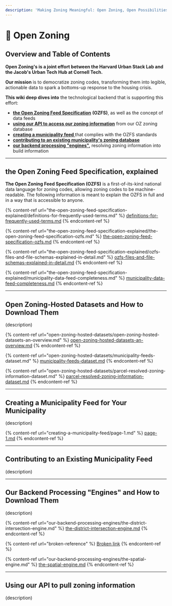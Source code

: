 ```yaml
---
description: 'Making Zoning Meaningful: Open Zoning, Open Possibilities'
---
```


# 🙌 Open Zoning

## Overview and Table of Contents

**Open Zoning's is a joint effort between the Harvard Urban Stack Lab and the Jacob's Urban Tech Hub at Cornell Tech.**

**Our  mission** is to democratize zoning codes, transforming them into legible, actionable data to spark a bottoms-up response to the housing crisis.&#x20;

**This wiki deep dives into** the technological backend that is supporting this effort:

* [**the Open Zoning Feed Specification**](./#the-open-zoning-feed-specification-explained) **(OZFS)**, as well as the concept of data feeds
* [**using our API to access our zoning information**](./#using-our-api-to-pull-zoning-information) from our OZ zoning database
* [**creating a municipality feed** ](./#creating-a-municipality-feed)that complies with the OZFS standards
* [**contributing to an existing municipality's zoning database**](./#contributing-to-an-existing-municipalitys-zoning-database)
* [**our backend processing "engines"**](./#our-backend-processing-engines)**,** resolving zoning information into build information

***

## the Open Zoning Feed Specification, explained

**The Open Zoning Feed Specification (OZFS)** is a first-of-its-kind national data language for zoning codes, allowing zoning codes to be machine-readable. The following information is meant to explain the OZFS in full and in a way that is accessible to anyone.

{% content-ref url="the-open-zoning-feed-specification-explained/definitions-for-frequently-used-terms.md" %}
[definitions-for-frequently-used-terms.md](the-open-zoning-feed-specification-explained/definitions-for-frequently-used-terms.md)
{% endcontent-ref %}

{% content-ref url="the-open-zoning-feed-specification-explained/the-open-zoning-feed-specification-ozfs.md" %}
[the-open-zoning-feed-specification-ozfs.md](the-open-zoning-feed-specification-explained/the-open-zoning-feed-specification-ozfs.md)
{% endcontent-ref %}

{% content-ref url="the-open-zoning-feed-specification-explained/ozfs-files-and-file-schemas-explained-in-detail.md" %}
[ozfs-files-and-file-schemas-explained-in-detail.md](the-open-zoning-feed-specification-explained/ozfs-files-and-file-schemas-explained-in-detail.md)
{% endcontent-ref %}

{% content-ref url="the-open-zoning-feed-specification-explained/municipality-data-feed-completeness.md" %}
[municipality-data-feed-completeness.md](the-open-zoning-feed-specification-explained/municipality-data-feed-completeness.md)
{% endcontent-ref %}

***

## Open Zoning-Hosted Datasets and How to Download Them

(description)

{% content-ref url="open-zoning-hosted-datasets/open-zoning-hosted-datasets-an-overview.md" %}
[open-zoning-hosted-datasets-an-overview.md](open-zoning-hosted-datasets/open-zoning-hosted-datasets-an-overview.md)
{% endcontent-ref %}

{% content-ref url="open-zoning-hosted-datasets/municipality-feeds-dataset.md" %}
[municipality-feeds-dataset.md](open-zoning-hosted-datasets/municipality-feeds-dataset.md)
{% endcontent-ref %}

{% content-ref url="open-zoning-hosted-datasets/parcel-resolved-zoning-information-dataset.md" %}
[parcel-resolved-zoning-information-dataset.md](open-zoning-hosted-datasets/parcel-resolved-zoning-information-dataset.md)
{% endcontent-ref %}

***

## Creating a Municipality Feed for Your Municipality

(description)

{% content-ref url="creating-a-municipality-feed/page-1.md" %}
[page-1.md](creating-a-municipality-feed/page-1.md)
{% endcontent-ref %}

***

## Contributing to an Existing Municipality Feed

(description)

***

## Our Backend Processing "Engines" and How to Download Them&#x20;

(description)

{% content-ref url="our-backend-processing-engines/the-district-intersection-engine.md" %}
[the-district-intersection-engine.md](our-backend-processing-engines/the-district-intersection-engine.md)
{% endcontent-ref %}

{% content-ref url="broken-reference" %}
[Broken link](broken-reference)
{% endcontent-ref %}

{% content-ref url="our-backend-processing-engines/the-spatial-engine.md" %}
[the-spatial-engine.md](our-backend-processing-engines/the-spatial-engine.md)
{% endcontent-ref %}

***

## Using our API to pull zoning information

(description)
